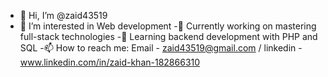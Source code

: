 - 👋 Hi, I’m @zaid43519
- 👀 I’m interested in Web development
-🔭 Currently working on mastering full-stack technologies
-🌱 Learning backend development with PHP and SQL
-📫 How to reach me: Email - zaid43519@gmail.com / linkedin - www.linkedin.com/in/zaid-khan-182866310


<!---
zaid43519/zaid43519 is a ✨ special ✨ repository because its `README.md` (this file) appears on your GitHub profile.
You can click the Preview link to take a look at your changes.
--->
